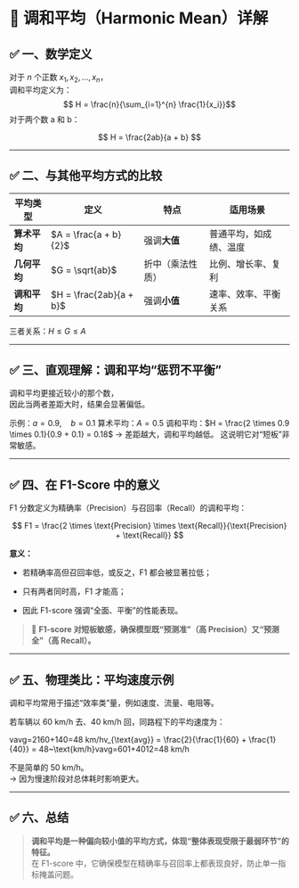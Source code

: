 # 🧮 调和平均（Harmonic Mean）详解

## ✅ 一、数学定义

对于 $n$ 个正数 $x_1, x_2, \ldots, x_n​$，  
调和平均定义为：
$$
H = \frac{n}{\sum_{i=1}^{n} \frac{1}{x_i}}​
$$
对于两个数 a 和 b：

$$
H = \frac{2ab}{a + b}
$$

---

## ✅ 二、与其他平均方式的比较

| 平均类型     | 定义                      | 特点       | 适用场景        |
| -------- | ----------------------- | -------- | ----------- |
| **算术平均** | $A = \frac{a + b}{2}$   | 强调**大值** | 普通平均，如成绩、温度 |
| **几何平均** | $G = \sqrt{ab}$         | 折中（乘法性质） | 比例、增长率、复利   |
| **调和平均** | $H = \frac{2ab}{a + b}$ | 强调**小值** | 速率、效率、平衡关系  |

三者关系：$H \le G \le A$

---

## ✅ 三、直观理解：调和平均“惩罚不平衡”

调和平均更接近较小的那个数，  
因此当两者差距大时，结果会显著偏低。

示例：$a = 0.9, \quad b = 0.1$
算术平均：$A = 0.5$
调和平均：$H = \frac{2 \times 0.9 \times 0.1}{0.9 + 0.1} = 0.18$
→ 差距越大，调和平均越低。 这说明它对“短板”非常敏感。

---

## ✅ 四、在 F1-Score 中的意义

F1 分数定义为精确率（Precision）与召回率（Recall）的调和平均：

$$
F1 = \frac{2 \times \text{Precision} \times \text{Recall}}{\text{Precision} + \text{Recall}}
$$

**意义：**

- 若精确率高但召回率低，或反之，F1 都会被显著拉低；
    
- 只有两者同时高，F1 才能高；
    
- 因此 F1-score 强调“全面、平衡”的性能表现。
    

> 🔹 **F1-score 对短板敏感，确保模型既“预测准”（高 Precision）又“预测全”（高 Recall）。**

---

## ✅ 五、物理类比：平均速度示例

调和平均常用于描述“效率类”量，例如速度、流量、电阻等。

若车辆以 60 km/h 去、40 km/h 回，同路程下的平均速度为：

vavg=2160+140=48 km/hv_{\text{avg}} = \frac{2}{\frac{1}{60} + \frac{1}{40}} = 48~\text{km/h}vavg​=601​+401​2​=48 km/h

不是简单的 50 km/h。  
→ 因为慢速阶段对总体耗时影响更大。

---

## ✅ 六、总结

> **调和平均是一种偏向较小值的平均方式，体现“整体表现受限于最弱环节”的特征。**  
> 在 F1-score 中，它确保模型在精确率与召回率上都表现良好，防止单一指标掩盖问题。